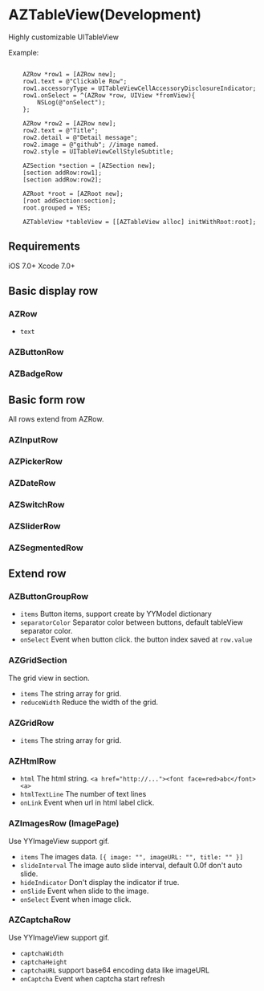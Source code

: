 AZTableView(Development)
===================

Highly customizable UITableView

Example:

```objc

    AZRow *row1 = [AZRow new];
    row1.text = @"Clickable Row";
    row1.accessoryType = UITableViewCellAccessoryDisclosureIndicator;
    row1.onSelect = ^(AZRow *row, UIView *fromView){
        NSLog(@"onSelect");
    };
    
    AZRow *row2 = [AZRow new];
    row2.text = @"Title";
    row2.detail = @"Detail message";
    row2.image = @"github"; //image named.
    row2.style = UITableViewCellStyleSubtitle;
    
    AZSection *section = [AZSection new];
    [section addRow:row1];
    [section addRow:row2];
    
    AZRoot *root = [AZRoot new];
    [root addSection:section];
    root.grouped = YES;
    
    AZTableView *tableView = [[AZTableView alloc] initWithRoot:root];

```

Requirements
---------------------

iOS 7.0+
Xcode 7.0+


Basic display row 
---------------------

### AZRow

* `text`

### AZButtonRow
### AZBadgeRow

Basic form row
---------------------

All rows extend from AZRow.

### AZInputRow
### AZPickerRow
### AZDateRow
### AZSwitchRow
### AZSliderRow
### AZSegmentedRow


Extend row
---------------------

### AZButtonGroupRow

* `items` Button items, support create by YYModel dictionary
* `separatorColor` Separator color between buttons, default tableView separator color.
* `onSelect` Event when button click. the button index saved at `row.value`

### AZGridSection

The grid view in section.

* `items` The string array for grid.
* `reduceWidth` Reduce the width of the grid. 

### AZGridRow

* `items` The string array for grid.

### AZHtmlRow

* `html` The html string. `<a href="http://..."><font face=red>abc</font><a>`
* `htmlTextLine` The number of text lines
* `onLink` Event when url in html label click.

### AZImagesRow (ImagePage)

Use YYImageView support gif.

* `items` The images data. `[{ image: "", imageURL: "", title: "" }]`
* `slideInterval` The image auto slide interval, default 0.0f don't auto slide.
* `hideIndicator` Don't display the indicator if true.
* `onSlide` Event when slide to the image.
* `onSelect` Event when image click.


### AZCaptchaRow

Use YYImageView support gif.

* `captchaWidth`
* `captchaHeight`
* `captchaURL` support base64 encoding data like imageURL
* `onCaptcha` Event when captcha start refresh









